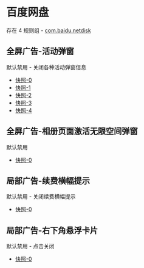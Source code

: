 # 百度网盘

存在 4 规则组 - [com.baidu.netdisk](/src/apps/com.baidu.netdisk.ts)

## 全屏广告-活动弹窗

默认禁用 - 关闭各种活动弹窗信息

- [快照-0](https://i.gkd.li/import/12642505)
- [快照-1](https://i.gkd.li/import/12923937)
- [快照-2](https://i.gkd.li/import/13806852)
- [快照-3](https://i.gkd.li/import/12783106)
- [快照-4](https://i.gkd.li/i/14730106)

## 全屏广告-相册页面激活无限空间弹窗

默认禁用

- [快照-0](https://i.gkd.li/import/12648987)

## 局部广告-续费横幅提示

默认禁用 - 关闭续费横幅提示

- [快照-0](https://i.gkd.li/import/12924036)

## 局部广告-右下角悬浮卡片

默认禁用 - 点击关闭

- [快照-0](https://i.gkd.li/import/14278618)
